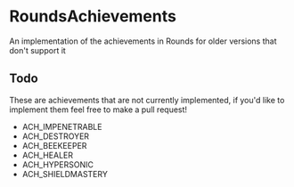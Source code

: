 # RoundsAchievements
An implementation of the achievements in Rounds for older versions that don't support it

## Todo
These are achievements that are not currently implemented, if you'd like to implement them feel free to make a pull request!

- ACH_IMPENETRABLE
- ACH_DESTROYER
- ACH_BEEKEEPER
- ACH_HEALER
- ACH_HYPERSONIC
- ACH_SHIELDMASTERY
